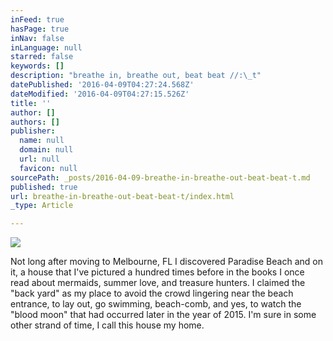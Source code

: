 ```yaml
---
inFeed: true
hasPage: true
inNav: false
inLanguage: null
starred: false
keywords: []
description: "breathe in, breathe out, beat beat //:\_t"
datePublished: '2016-04-09T04:27:24.568Z'
dateModified: '2016-04-09T04:27:15.526Z'
title: ''
author: []
authors: []
publisher:
  name: null
  domain: null
  url: null
  favicon: null
sourcePath: _posts/2016-04-09-breathe-in-breathe-out-beat-beat-t.md
published: true
url: breathe-in-breathe-out-beat-beat-t/index.html
_type: Article

---
```

![](https://the-grid-user-content.s3-us-west-2.amazonaws.com/5bede834-06e1-4bd6-bc31-2d9fddcf1be7.jpg)

Not long after moving to Melbourne, FL I discovered Paradise Beach and on it, a house that I've pictured a hundred times before in the books I once read about mermaids, summer love, and treasure hunters. I claimed the "back yard" as my place to avoid the crowd lingering near the beach entrance, to lay out, go swimming, beach-comb, and yes, to watch the "blood moon" that had occurred later in the year of 2015\. I'm sure in some other strand of time, I call this house my home.